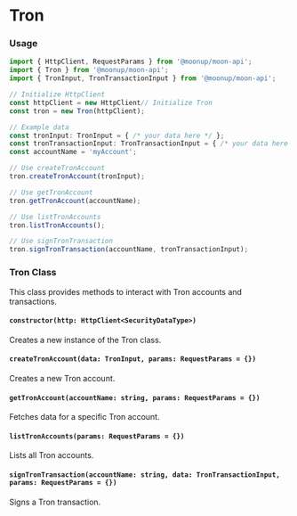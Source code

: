 # Tron

### Usage

```typescript
import { HttpClient, RequestParams } from '@moonup/moon-api';
import { Tron } from '@moonup/moon-api';
import { TronInput, TronTransactionInput } from '@moonup/moon-api';

// Initialize HttpClient
const httpClient = new HttpClient// Initialize Tron
const tron = new Tron(httpClient);

// Example data
const tronInput: TronInput = { /* your data here */ };
const tronTransactionInput: TronTransactionInput = { /* your data here */ };
const accountName = 'myAccount';

// Use createTronAccount
tron.createTronAccount(tronInput);

// Use getTronAccount
tron.getTronAccount(accountName);

// Use listTronAccounts
tron.listTronAccounts();

// Use signTronTransaction
tron.signTronTransaction(accountName, tronTransactionInput);
```

### Tron Class

This class provides methods to interact with Tron accounts and transactions.

#### `constructor(http: HttpClient<SecurityDataType>)`

Creates a new instance of the Tron class.

#### `createTronAccount(data: TronInput, params: RequestParams = {})`

Creates a new Tron account.

#### `getTronAccount(accountName: string, params: RequestParams = {})`

Fetches data for a specific Tron account.

#### `listTronAccounts(params: RequestParams = {})`

Lists all Tron accounts.

#### `signTronTransaction(accountName: string, data: TronTransactionInput, params: RequestParams = {})`

Signs a Tron transaction.
